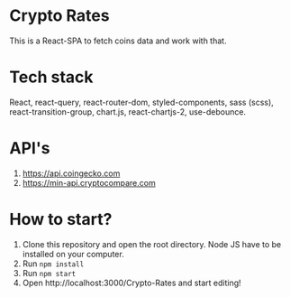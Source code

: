 
# Crypto Rates
This is a React-SPA to fetch coins data and work with that.

# Tech stack
React, react-query, react-router-dom, styled-components, sass (scss), react-transition-group, chart.js, react-chartjs-2, use-debounce.

# API's
1) https://api.coingecko.com
2) https://min-api.cryptocompare.com

# How to start?
1) Clone this repository and open the root directory. Node JS have to be installed on your computer.
2) Run `npm install`
3) Run `npm start`
4) Open http://localhost:3000/Crypto-Rates and start editing!
